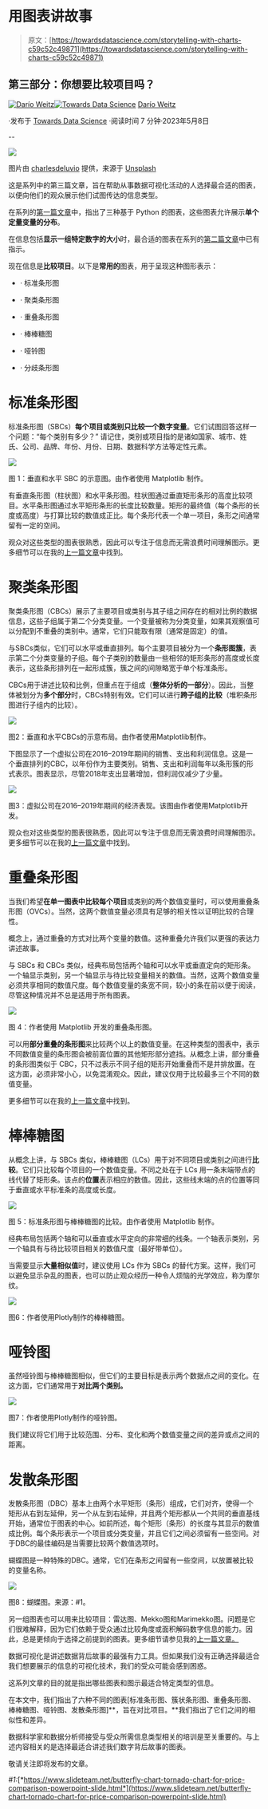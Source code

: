 # 用图表讲故事

> 原文：[https://towardsdatascience.com/storytelling-with-charts-c59c52c49871](https://towardsdatascience.com/storytelling-with-charts-c59c52c49871)

## 第三部分：你想要比较项目吗？

[](https://medium.com/@dar.wtz?source=post_page-----c59c52c49871--------------------------------)[![Darío Weitz](../Images/28efa942b4c5bd2763d58c44584cf583.png)](https://medium.com/@dar.wtz?source=post_page-----c59c52c49871--------------------------------)[](https://towardsdatascience.com/?source=post_page-----c59c52c49871--------------------------------)[![Towards Data Science](../Images/a6ff2676ffcc0c7aad8aaf1d79379785.png)](https://towardsdatascience.com/?source=post_page-----c59c52c49871--------------------------------) [Darío Weitz](https://medium.com/@dar.wtz?source=post_page-----c59c52c49871--------------------------------)

·发布于 [Towards Data Science](https://towardsdatascience.com/?source=post_page-----c59c52c49871--------------------------------) ·阅读时间 7 分钟·2023年5月8日

--

![](../Images/560885b13d332454947845149501e80e.png)

图片由 [charlesdeluvio](https://unsplash.com/@charlesdeluvio?utm_source=medium&utm_medium=referral) 提供，来源于 [Unsplash](https://unsplash.com/?utm_source=medium&utm_medium=referral)

这是系列中的第三篇文章，旨在帮助从事数据可视化活动的人选择最合适的图表，以便向他们的观众展示他们试图传达的信息类型。

在系列的[第一篇文章](https://medium.com/towards-data-science/storytelling-with-charts-23dd41096721)中，指出了三种基于 Python 的图表，这些图表允许展示**单个定量变量的分布**。

在信息包括**显示一组特定数字的大小**时，最合适的图表在系列的[第二篇文章](https://medium.com/towards-data-science/storytelling-with-charts-dae59034f60)中已有指示。

现在信息是**比较项目**。以下是**常用的**图表，用于呈现这种图形表示：

+   · 标准条形图

+   · 聚类条形图

+   · 重叠条形图

+   · 棒棒糖图

+   · 哑铃图

+   · 分歧条形图

# **标准条形图**

标准条形图（SBCs）**每个项目或类别只比较一个数字变量**。它们试图回答这样一个问题：“每个类别有多少？” 请记住，类别或项目指的是诸如国家、城市、姓氏、公司、品牌、年份、月份、日期、数据科学方法等定性元素。

![](../Images/fbabc3a5d295f36fa2112e66fc441b85.png)

图 1：垂直和水平 SBC 的示意图。由作者使用 Matplotlib 制作。

有垂直条形图（柱状图）和水平条形图。柱状图通过垂直矩形条形的高度比较项目。水平条形图通过水平矩形条形的长度比较数量。矩形的最终值（每个条形的长度或高度）与打算比较的数值成正比。每个条形代表一个单一项目，条形之间通常留有一定的空间。

观众对这些类型的图表很熟悉，因此可以专注于信息而无需浪费时间理解图示。更多细节可以在我的[上一篇文章](https://medium.com/nightingale/bar-graphs-why-how-8c031c224c9f)中找到。

# **聚类条形图**

聚类条形图（CBCs）展示了主要项目或类别与其子组之间存在的相对比例的数据信息，这些子组属于第二个分类变量。一个变量被称为分类变量，如果其观察值可以分配到不重叠的类别中。通常，它们只能取有限（通常是固定）的值。

与SBCs类似，它们可以水平或垂直排列。每个主要项目被分为一个**条形图簇**，表示第二个分类变量的子组。每个子类别的数量由一些相邻的矩形条形的高度或长度表示，这些条形排列在一起形成簇，簇之间的间隙略宽于单个标准条形。

CBCs用于讲述比较和比例，但重点在于组成（**整体分析的一部分**）。因此，当整体被划分为**多个部分**时，CBCs特别有效。它们可以进行**跨子组的比较**（堆积条形图进行子组内的比较）。

![](../Images/51c0bf25426e62e33e1ac0e3c7a2a14c.png)

图2：垂直和水平CBCs的示意布局。由作者使用Matplotlib制作。

下图显示了一个虚拟公司在2016–2019年期间的销售、支出和利润信息。这是一个垂直排列的CBC，以年份作为主要类别。销售、支出和利润每年以条形簇的形式表示。图表显示，尽管2018年支出显著增加，但利润仅减少了少量。

![](../Images/d264d71bd018a392874726a157855e13.png)

图3：虚拟公司在2016–2019年期间的经济表现。该图由作者使用Matplotlib开发。

观众也对这些类型的图表很熟悉，因此可以专注于信息而无需浪费时间理解图示。更多细节可以在我的[上一篇文章](https://medium.com/towards-data-science/clustered-overlapped-bar-charts-94f1db93778e)中找到。

# **重叠条形图**

当我们希望**在单一图表中比较每个项目**或类别的两个数值变量时，可以使用重叠条形图（OVCs）。当然，这两个数值变量必须具有足够的相关性以证明比较的合理性。

概念上，通过重叠的方式对比两个变量的数值。这种重叠允许我们以更强的表达力讲述故事。

与 SBCs 和 CBCs 类似，经典布局包括两个轴和可以水平或垂直定向的矩形条。一个轴显示类别，另一个轴显示与待比较变量相关的数值。当然，这两个数值变量必须共享相同的数值尺度。每个数值变量的条宽不同，较小的条在前以便于阅读，尽管这种情况并不总是适用于所有图表。

![](../Images/9e8e9856b1593bc320e0d2f67cb3d0a2.png)

图 4：作者使用 Matplotlib 开发的重叠条形图。

可以用**部分重叠的条形图**来比较两个以上的数值变量。在这种类型的图表中，表示不同数值变量的条形图会被前面位置的其他矩形部分遮挡。从概念上讲，部分重叠的条形图类似于 CBC，只不过表示不同子组的矩形开始重叠而不是并排放置。在这方面，必须非常小心，以免混淆观众。因此，建议仅用于比较最多三个不同的数值变量。

更多细节可以在我的[上一篇文章](https://medium.com/towards-data-science/clustered-overlapped-bar-charts-94f1db93778e)中找到。

# **棒棒糖图**

从概念上讲，与 SBCs 类似，棒棒糖图（LCs）用于对不同项目或类别之间进行**比较**。它们只比较每个项目的一个数值变量。不同之处在于 LCs 用一条末端带点的线代替了矩形条。该点的**位置**表示相应的数值。因此，这些线末端的点的位置等同于垂直或水平标准条的高度或长度。

![](../Images/f3a1c26f4f78965061305e770d1c9b5b.png)

图 5：标准条形图与棒棒糖图的比较。由作者使用 Matplotlib 制作。

经典布局包括两个轴和可以垂直或水平定向的非常细的线条。一个轴表示类别，另一个轴具有与待比较项目相关的数值尺度（最好带单位）。

当需要显示**大量相似值**时，建议使用 LCs 作为 SBCs 的替代方案。这样，我们可以避免显示杂乱的图表，也可以防止观众经历一种令人烦恼的光学效应，称为摩尔纹。

![](../Images/2c4052590ee8c9146422b16fae876dbd.png)

图6：作者使用Plotly制作的棒棒糖图。

# **哑铃图**

虽然哑铃图与棒棒糖图相似，但它们的主要目标是表示两个数据点之间的变化。在这方面，它们通常用于**对比两个类别。**

![](../Images/3698416a18a38ee675f7522814069c3d.png)

图7：作者使用Plotly制作的哑铃图。

我们建议将它们用于比较范围、分布、变化和两个数值变量之间的差异或点之间的距离。

# **发散条形图**

发散条形图（DBC）基本上由两个水平矩形（条形）组成，它们对齐，使得一个矩形从右到左延伸，另一个从左到右延伸，并且两个矩形都从一个共同的垂直基线开始，通常位于图表的中心。如前所述，每个矩形（条形）的长度与其显示的数值成比例。每个条形表示一个项目或分类变量，并且它们之间必须留有一些空间。对于DBC的最佳编码是当需要比较两个数值选项时。

蝴蝶图是一种特殊的DBC。通常，它们在条形之间留有一些空间，以放置被比较的变量名称。

![](../Images/dfdbcf5b5caba9448af1474c8831ae29.png)

图8：蝴蝶图。来源：#1。

另一组图表也可以用来比较项目：雷达图、Mekko图和Marimekko图。问题是它们很难解释，因为它们依赖于受众通过比较角度或面积解码数字信息的能力。因此，总是更倾向于选择之前提到的图表。更多细节请参见我的[上一篇文章。](https://medium.com/towards-data-science/mekko-charts-f38311c576e2)

数据可视化是讲述数据背后故事的最强有力工具。但如果我们没有正确选择最适合我们想要展示的信息的可视化技术，我们的受众可能会感到困惑。

这系列文章的目的就是指出哪些图表和图示最适合特定类型的信息。

在本文中，我们指出了六种不同的图表[标准条形图、簇状条形图、重叠条形图、棒棒糖图、哑铃图、发散条形图]**，旨在对比项目。**我们指出了它们之间的相似性和差异。

数据科学家和数据分析师接受与受众所需信息类型相关的培训是至关重要的。与上述内容相关的是选择最适合讲述我们数字背后故事的图表。

敬请关注即将发布的文章。

*#1:*[*https://www.slideteam.net/butterfly-chart-tornado-chart-for-price-comparison-powerpoint-slide.html*](https://www.slideteam.net/butterfly-chart-tornado-chart-for-price-comparison-powerpoint-slide.html)
